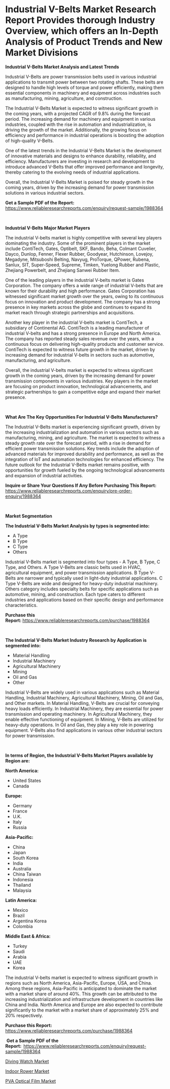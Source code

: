 <p><h1>Industrial V-Belts Market Research Report Provides thorough Industry Overview, which offers an In-Depth Analysis of Product Trends and New Market Divisions</h1></p><p><strong>Industrial V-Belts Market Analysis and Latest Trends</strong></p>
<p><p>Industrial V-Belts are power transmission belts used in various industrial applications to transmit power between two rotating shafts. These belts are designed to handle high levels of torque and power efficiently, making them essential components in machinery and equipment across industries such as manufacturing, mining, agriculture, and construction.</p><p>The Industrial V-Belts Market is expected to witness significant growth in the coming years, with a projected CAGR of 9.8% during the forecast period. The increasing demand for machinery and equipment in various industries, coupled with the rise in automation and industrialization, is driving the growth of the market. Additionally, the growing focus on efficiency and performance in industrial operations is boosting the adoption of high-quality V-Belts.</p><p>One of the latest trends in the Industrial V-Belts Market is the development of innovative materials and designs to enhance durability, reliability, and efficiency. Manufacturers are investing in research and development to introduce advanced V-Belts that offer improved performance and longevity, thereby catering to the evolving needs of industrial applications.</p><p>Overall, the Industrial V-Belts Market is poised for steady growth in the coming years, driven by the increasing demand for power transmission solutions in various industrial sectors.</p></p>
<p><strong>Get a Sample PDF of the Report:&nbsp;</strong> <a href="https://www.reliableresearchreports.com/enquiry/request-sample/1988364">https://www.reliableresearchreports.com/enquiry/request-sample/1988364</a></p>
<p>&nbsp;</p>
<p><strong>Industrial V-Belts Major Market Players</strong></p>
<p><p>The industrial V-belts market is highly competitive with several key players dominating the industry. Some of the prominent players in the market include ContiTech, Gates, Optibelt, SKF, Bando, Beha, Colmant Cuvelier, Dayco, Dunlop, Fenner, Flexer Rubber, Goodyear, Hutchinson, Lovejoy, Megadyne, Mitsuboshi Belting, Navyug, ProTorque, QPower, Rubena, Sanlux, SIT, Super-Speed, Supreme, Timken, Yuelong Rubber and Plastic, Zhejiang Powerbelt, and Zhejiang Sanwei Rubber Item.</p><p>One of the leading players in the industrial V-belts market is Gates Corporation. The company offers a wide range of industrial V-belts that are known for their durability and high performance. Gates Corporation has witnessed significant market growth over the years, owing to its continuous focus on innovation and product development. The company has a strong presence in key markets across the globe and continues to expand its market reach through strategic partnerships and acquisitions.</p><p>Another key player in the industrial V-belts market is ContiTech, a subsidiary of Continental AG. ContiTech is a leading manufacturer of industrial V-belts and has a strong presence in Europe and North America. The company has reported steady sales revenue over the years, with a continuous focus on delivering high-quality products and customer service. ContiTech is expected to witness future growth in the market, driven by increasing demand for industrial V-belts in sectors such as automotive, manufacturing, and agriculture.</p><p>Overall, the industrial V-belts market is expected to witness significant growth in the coming years, driven by the increasing demand for power transmission components in various industries. Key players in the market are focusing on product innovation, technological advancements, and strategic partnerships to gain a competitive edge and expand their market presence.</p></p>
<p>&nbsp;</p>
<p><strong>What Are The Key Opportunities For Industrial V-Belts Manufacturers?</strong></p>
<p><p>The Industrial V-Belts market is experiencing significant growth, driven by the increasing industrialization and automation in various sectors such as manufacturing, mining, and agriculture. The market is expected to witness a steady growth rate over the forecast period, with a rise in demand for efficient power transmission solutions. Key trends include the adoption of advanced materials for improved durability and performance, as well as the integration of IoT and automation technologies for enhanced efficiency. The future outlook for the Industrial V-Belts market remains positive, with opportunities for growth fueled by the ongoing technological advancements and expansion of industrial activities.</p></p>
<p><strong>Inquire or Share Your Questions If Any Before Purchasing This Report:</strong> <a href="https://www.reliableresearchreports.com/enquiry/pre-order-enquiry/1988364">https://www.reliableresearchreports.com/enquiry/pre-order-enquiry/1988364</a></p>
<p>&nbsp;</p>
<p><strong>Market Segmentation</strong></p>
<p><strong>The Industrial V-Belts Market Analysis by types is segmented into:</strong></p>
<p><ul><li>A Type</li><li>B Type</li><li>C Type</li><li>Others</li></ul></p>
<p><p>Industrial V-Belts market is segmented into four types - A Type, B Type, C Type, and Others. A Type V-Belts are classic belts used in HVAC, agricultural equipment, and power transmission applications. B Type V-Belts are narrower and typically used in light-duty industrial applications. C Type V-Belts are wide and designed for heavy-duty industrial machinery. Others category includes specialty belts for specific applications such as automotive, mining, and construction. Each type caters to different industries and applications based on their specific design and performance characteristics.</p></p>
<p><strong>Purchase this Report:&nbsp;</strong><a href="https://www.reliableresearchreports.com/purchase/1988364">https://www.reliableresearchreports.com/purchase/1988364</a></p>
<p>&nbsp;</p>
<p><strong>The Industrial V-Belts Market Industry Research by Application is segmented into:</strong></p>
<p><ul><li>Material Handling</li><li>Industrial Machinery</li><li>Agricultural Machinery</li><li>Mining</li><li>Oil and Gas</li><li>Other</li></ul></p>
<p><p>Industrial V-Belts are widely used in various applications such as Material Handling, Industrial Machinery, Agricultural Machinery, Mining, Oil and Gas, and Other markets. In Material Handling, V-Belts are crucial for conveying heavy loads efficiently. In Industrial Machinery, they are essential for power transmission and operating machinery. In Agricultural Machinery, they enable effective functioning of equipment. In Mining, V-Belts are utilized for heavy-duty operations. In Oil and Gas, they play a key role in powering equipment. V-Belts also find applications in various other industrial sectors for power transmission.</p></p>
<p>&nbsp;</p>
<p><strong>In terms of Region, the Industrial V-Belts Market Players available by Region are:</strong></p>
<p>
    <p> <strong> North America: </strong>
        <ul>
            <li>United States</li>
            <li>Canada</li>
        </ul>
        </p> 
    <p> <strong> Europe: </strong>
        <ul>
            <li>Germany</li>
            <li>France</li>
            <li>U.K.</li>
            <li>Italy</li>
            <li>Russia</li>
        </ul>
        </p> 
    <p> <strong> Asia-Pacific: </strong>
        <ul>
            <li>China</li>
            <li>Japan</li>
            <li>South Korea</li>
            <li>India</li>
            <li>Australia</li>
            <li>China Taiwan</li>
            <li>Indonesia</li>
            <li>Thailand</li>
            <li>Malaysia</li>
        </ul>
        </p> 
    <p> <strong> Latin America: </strong>
        <ul>
            <li>Mexico</li>
            <li>Brazil</li>
            <li>Argentina Korea</li>
            <li>Colombia</li>
        </ul>
        </p> 
    <p> <strong> Middle East & Africa: </strong>
        <ul>
            <li>Turkey</li>
            <li>Saudi</li>
            <li>Arabia</li>
            <li>UAE</li>
            <li>Korea</li>
        </ul>
    </p>
    </p>
<p><p>The industrial V-belts market is expected to witness significant growth in regions such as North America, Asia-Pacific, Europe, USA, and China. Among these regions, Asia-Pacific is anticipated to dominate the market with a market share of around 40%. This growth can be attributed to the increasing industrialization and infrastructure development in countries like China and India. North America and Europe are also expected to contribute significantly to the market with a market share of approximately 25% and 20% respectively.</p></p>
<p><strong>Purchase this Report: </strong><a href="https://www.reliableresearchreports.com/purchase/1988364">https://www.reliableresearchreports.com/purchase/1988364</a></p>
<p>&nbsp;<strong>Get a Sample PDF of the Report:&nbsp;&nbsp;</strong><a href="https://www.reliableresearchreports.com/enquiry/request-sample/1988364">https://www.reliableresearchreports.com/enquiry/request-sample/1988364</a></p>
<p><strong></strong></p>
<p><p><a href="https://view.publitas.com/reportprime-1/diving-watch-market-size-and-growth-market-segmentation-regional-and-country-breakdowns-and-market-trends-for-period-from-2023-2030/">Diving Watch Market</a></p><p><a href="https://view.publitas.com/reportprime-1/insights-into-indoor-rower-market-size-analysing-market-share-trends-and-growth-from-2023-to-2030/">Indoor Rower Market</a></p><p><a href="https://view.publitas.com/reportprime-1/pva-optical-film-market-size-focuses-on-market-dynamics-in-depth-analysis-and-future-projections-of-its-market-forecasted-for-period-from-2023-to-2030/">PVA Optical Film Market</a></p></p>